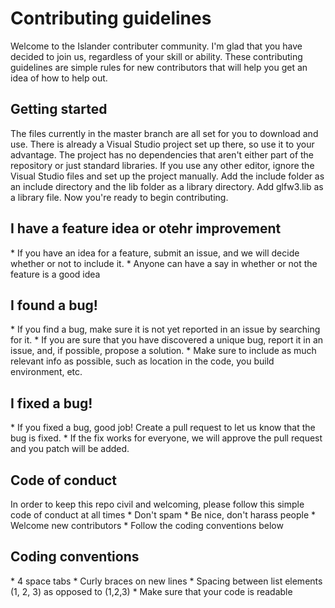 <h1>Contributing guidelines</h1>
Welcome to the Islander contributer community. I'm glad that you have decided to join us, regardless of your skill or ability. These contributing guidelines are simple rules for new contributors that will help you get an idea of how to help out.

<h2>Getting started</h2>
The files currently in the master branch are all set for you to download and use. There is already a Visual Studio project set up there, so use it to your advantage. The project has no dependencies that aren't either part of the repository or just standard libraries. If you use any other editor, ignore the Visual Studio files and set up the project manually. Add the include folder as an include directory and the lib folder as a library directory. Add glfw3.lib as a library file. Now you're ready to begin contributing.

<h2>I have a feature idea or otehr improvement</h2>
  	* If you have an idea for a feature, submit an issue, and we will decide whether or not to include it.
 	* Anyone can have a say in whether or not the feature is a good idea

<h2>I found a bug!</h2>
 	* If you find a bug, make sure it is not yet reported in an issue by searching for it. 
  	* If you are sure that you have discovered a unique bug, report it in an issue, and, if possible, propose a solution. 
  	* Make sure to include as much relevant info as possible, such as location in the code, you build environment, etc.

<h2>I fixed a bug!</h2>
  	* If you fixed a bug, good job! Create a pull request to let us know that the bug is fixed.
  	* If the fix works for everyone, we will approve the pull request and you patch will be added.

<h2>Code of conduct</h2>
In order to keep this repo civil and welcoming, please follow this simple code of conduct at all times
  	* Don't spam
  	* Be nice, don't harass people
  	* Welcome new contributors
  	* Follow the coding conventions below

<h2>Coding conventions</h2>
  	* 4 space tabs
	* Curly braces on new lines
	* Spacing between list elements (1, 2, 3) as opposed to (1,2,3)
	* Make sure that your code is readable
